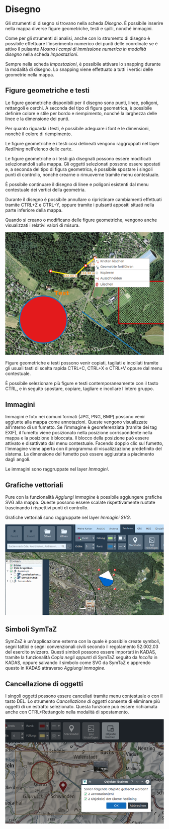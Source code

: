 # Disegno

Gli strumenti di disegno si trovano nella scheda *Disegno*. È possibile inserire nella mappa diverse figure geometriche, testi e spilli, nonché immagini.

Come per gli strumenti di analisi, anche con lo strumento di disegno è possibile effettuare l'inserimento numerico dei punti delle coordinate se è attivo il pulsante *Mostra i campi di immissione numerica in modalità disegno* nella scheda *Impostazioni*.

Sempre nella scheda *Impostazioni*, è possibile attivare lo snapping durante la modalità di disegno. Lo snapping viene effettuato a tutti i vertici delle geometrie nella mappa.

## Figure geometriche e testi

Le figure geometriche disponibili per il disegno sono punti, linee, poligoni, rettangoli e cerchi. A seconda del tipo di figura geometrica, è possibile definire colore e stile per bordo e riempi­mento, nonché la larghezza delle linee e la dimensione dei punti.

Per quanto riguarda i testi, è possibile adeguare i font e le dimensioni, nonché il colore di riempi­mento.

Le figure geometriche e i testi così delineati vengono raggruppati nel layer *Redlining* nell'elenco delle carte.

Le figure geometriche o i testi già disegnati possono essere modificati selezionandoli sulla mappa. Gli oggetti selezionati possono essere spostati e, a seconda del tipo di figura geo­metrica, è possibile spostare i singoli punti di controllo, nonché crearne o rimuoverne tramite menu contestuale.

È possibile continuare il disegno di linee e poligoni esistenti dal menu contestuale dei vertici della geometria.

Durante il disegno è possibile annullare o ripristinare cambiamenti effettuati tramite CTRL+Z e CTRL+Y, oppure tramite i pulsanti appositi situati nella parte inferiore della mappa.

Quando si creano o modificano delle figure geometriche, vengono anche visualizzati i relativi valori di misura.

<img src="../media/image6.png" />

Figure geometriche e testi possono venir copiati, tagliati e incollati tramite gli usuali tasti di scelta rapida CTRL+C, CTRL+X e CTRL+V oppure dal menu contestuale.

È possibile selezionare più figure e testi contemporaneamente con il tasto CTRL, e in seguito spostare, copiare, tagliare e incollare l'intero gruppo.

## Immagini

Immagini e foto nei comuni formati (JPG, PNG, BMP) possono venir aggiunte alla mappa come annotazioni. Queste vengono visualizzate all'interno di un fumetto. Se l'immagine è georeferenziata (tramite dei tag EXIF), il fumetto viene posizionato nella posizione corrispondente nella mappa e la posizione è bloccata. Il blocco della posizione può essere attivato e disattivato dal menu contestuale. Facendo doppio clic sul fumetto, l'immagine viene aperta con il programma di visualizzazione predefinito del sistema. La dimensione del fumetto può essere aggiustata a piacimento dagli angoli.


Le immagini sono raggruppate nel layer *Immagini*.

## Grafiche vettoriali

Pure con la funzionalità *Aggiungi immagine* è possibile aggiungere grafiche SVG alla mappa. Queste possono essere scalate rispettivamente ruotate trascinando i rispettivi punti di controllo.

Grafiche vettoriali sono raggruppate nel layer *Immagini SVG*.

<img src="../media/image7.png" />

## Simboli SymTaZ

SymZaZ è un'applicazione esterna con la quale è possibile create symboli, segni tattici e segni convenzionali civili secondo il regolamento 52.002.03 del esercito svizzero. Questi simboli possono essere importati in KADAS, tramite la funzionalità *Copia negli appunti* di SymTaZ seguito da *Incolla* in KADAS, oppure salvando il simbolo come SVG da SymTaZ e apprendo questo in KADAS attraverso *Aggiungi immagine*.

## Cancellazione di oggetti

I singoli oggetti possono essere cancellati tramite menu contestuale o con il tasto DEL. Lo stru­mento *Cancellazione di oggetti* consente di eliminare più oggetti di un estratto selezionato. Questa funzione può essere richiamata anche con CTRL+Rettangolo nella modalità di spostamento.

<img src="../media/image8.png" />
